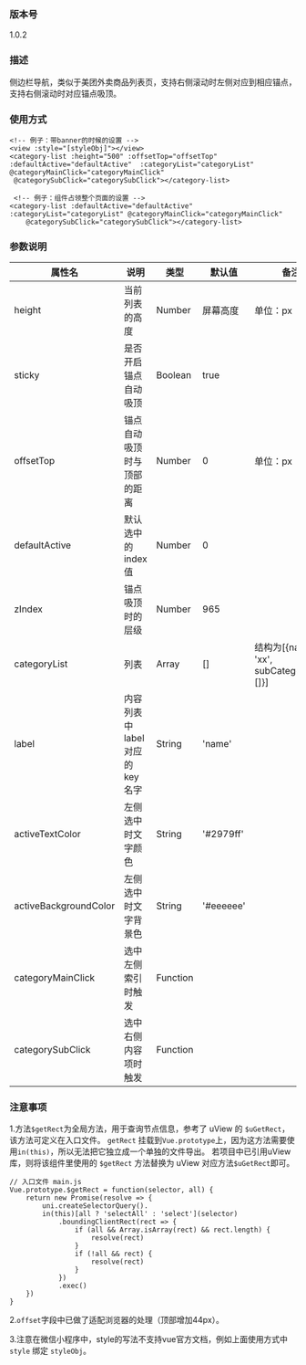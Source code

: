 ### 版本号
1.0.2

### 描述
侧边栏导航，类似于美团外卖商品列表页，支持右侧滚动时左侧对应到相应锚点，支持右侧滚动时对应锚点吸顶。

### 使用方式
```
<!-- 例子：带banner的时候的设置 -->
<view :style="[styleObj]"></view>
<category-list :height="500" :offsetTop="offsetTop" :defaultActive="defaultActive"  :categoryList="categoryList" @categoryMainClick="categoryMainClick"
 @categorySubClick="categorySubClick"></category-list>
	 
 <!-- 例子：组件占领整个页面的设置 -->
<category-list :defaultActive="defaultActive" :categoryList="categoryList" @categoryMainClick="categoryMainClick"
	@categorySubClick="categorySubClick"></category-list>
```

### 参数说明
| 属性名 | 说明 | 类型 | 默认值 | 备注
| ------ | ------ | ------ | ------ | ------ |
| height | 当前列表的高度 | Number | 屏幕高度  | 单位：px |
| sticky | 是否开启锚点自动吸顶 | Boolean | true | |
| offsetTop | 锚点自动吸顶时与顶部的距离 | Number | 0 | 单位：px |
| defaultActive | 默认选中的index值 | Number | 0 | |
| zIndex | 锚点吸顶时的层级 | Number | 965 | |
| categoryList | 列表 | Array | [] | 结构为[{name: 'xx', subCategoryList: []}] |
| label | 内容列表中label对应的key名字 | String | 'name' | |
| activeTextColor | 左侧选中时文字颜色 | String | '#2979ff' | |
| activeBackgroundColor | 左侧选中时文字背景色 | String | '#eeeeee' | |
| categoryMainClick | 选中左侧索引时触发 | Function |  | |
| categorySubClick | 选中右侧内容项时触发 | Function |  | |

### 注意事项
1.方法`$getRect`为全局方法，用于查询节点信息，参考了 uView 的 `$uGetRect`，该方法可定义在入口文件。
`getRect` 挂载到`Vue.prototype`上，因为这方法需要使用`in(this)`，所以无法把它独立成一个单独的文件导出。
若项目中已引用uView库，则将该组件里使用的 `$getRect` 方法替换为 uView 对应方法`$uGetRect`即可。

```
// 入口文件 main.js
Vue.prototype.$getRect = function(selector, all) {
	return new Promise(resolve => {
		uni.createSelectorQuery().
		in(this)[all ? 'selectAll' : 'select'](selector)
			.boundingClientRect(rect => {
				if (all && Array.isArray(rect) && rect.length) {
					resolve(rect)
				}
				if (!all && rect) {
					resolve(rect)
				}
			})
			.exec()
	})
}

```
2.`offset`字段中已做了适配浏览器的处理（顶部增加44px）。

3.注意在微信小程序中，style的写法不支持vue官方文档，例如上面使用方式中 `style` 绑定 `styleObj`。
